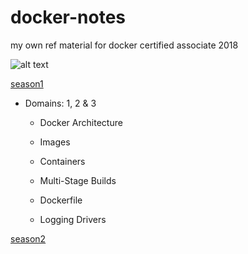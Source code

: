# docker-notes
my own ref material for docker certified associate 2018

![alt text](https://github.com/suryaval/docker-notes/blob/master/images/dca.jpeg "Docker Certified Associate")

[season1](https://github.com/suryaval/docker-notes/tree/master/s1)

*   Domains: 1, 2 & 3

    *   Docker Architecture

    *   Images

    *   Containers

    *   Multi-Stage Builds

    *   Dockerfile

    *   Logging Drivers

[season2](https://github.com/suryaval/docker-notes/tree/master/s2)

